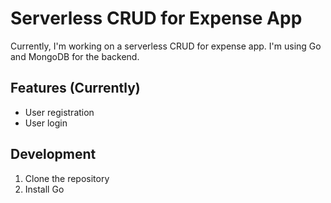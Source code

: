 # Serverless CRUD for Expense App

Currently, I'm working on a serverless CRUD for expense app. I'm using Go and MongoDB for the backend.
## Features (Currently)

- User registration
- User login

## Development

1. Clone the repository
2. Install Go